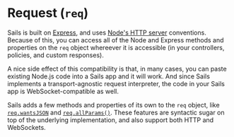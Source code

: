# Request (`req`)

Sails is built on [Express](https://github.com/balderdashy/sails-docs/blob/master/PAGE_NEEDED.md), and uses [Node's HTTP server](http://nodejs.org/api/http.html) conventions.  Because of this, you can access all of the Node and Express methods and properties on the `req` object whereever it is accessible (in your controllers, policies, and custom responses).

A nice side effect of this compatibility is that, in many cases, you can paste existing Node.js code into a Sails app and it will work.  And since Sails implements a transport-agnostic request interpreter, the code in your Sails app is WebSocket-compatible as well.

Sails adds a few methods and properties of its own to the `req` object, like [`req.wantsJSON`](https://sailsjs.com/documentation/reference/request-req/req-wants-json) and [`req.allParams()`](https://sailsjs.com/documentation/reference/request-req/req-all-params).  These features are syntactic sugar on top of the underlying implementation, and also support both HTTP and WebSockets.


<!--
### Protocol Support

The chart below describes support for the methods and properties on [`req`](https://sailsjs.com/documentation/reference/request-req), the Sails request object (`req`), across HTTP and WebSockets:


|                          | HTTP    | WebSockets |
|--------------------------|---------|------------|
| req.file()               | :white_check_mark: | :white_large_square: |
| req.param()              | :white_check_mark: | :white_check_mark: |
| req.route                | :white_check_mark: | :white_check_mark: |
| req.cookies              | :white_check_mark: | :white_large_square: |
| req.signedCookies        | :white_check_mark: | :white_large_square: |
| req.get()                | :white_check_mark: | :white_large_square: |
| req.accepts()            | :white_check_mark: | :white_large_square: |
| req.accepted             | :white_check_mark: | :white_large_square: |
| req.is()                 | :white_check_mark: | :white_large_square: |
| req.ip                   | :white_check_mark: | :white_check_mark: |
| req.ips                  | :white_check_mark: | :white_large_square: |
| req.path                 | :white_check_mark: | :white_large_square: |
| req.host                 | :white_check_mark: | :white_large_square: |
| req.fresh                | :white_check_mark: | :white_large_square: |
| req.stale                | :white_check_mark: | :white_large_square: |
| req.xhr                  | :white_check_mark: | :white_large_square: |
| req.protocol             | :white_check_mark: | :white_check_mark: |
| req.secure               | :white_check_mark: | :white_large_square: |
| req.session              | :white_check_mark: | :white_check_mark: |
| req.subdomains           | :white_check_mark: | :white_large_square: |
| req.method               | :white_check_mark: | :white_check_mark: |
| req.originalUrl          | :white_check_mark: | :white_large_square: |
| req.acceptedLanguages    | :white_check_mark: | :white_large_square: |
| req.acceptedCharsets     | :white_check_mark: | :white_large_square: |
| req.acceptsCharset()     | :white_check_mark: | :white_large_square: |
| req.acceptsLanguage()    | :white_check_mark: | :white_large_square: |
| req.isSocket             | :white_check_mark: | :white_check_mark: |
| req.allParams()          | :white_check_mark: | :white_check_mark: |
| req.transport            | :white_large_square: | :white_check_mark: |
| req.url                  | :white_check_mark: | :white_check_mark: |
| req.wantsJSON            | :white_check_mark: | :white_check_mark: |


### Legend

  - :white_check_mark: - fully supported
  - :white_large_square: - feature not yet implemented
  - :heavy_multiplication_x: - unsupported due to protocol restrictions


-->


<docmeta name="displayName" value="Request (`req`)">
<docmeta name="stabilityIndex" value="3">
